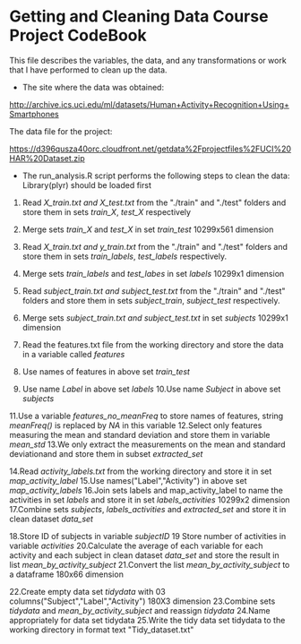 Getting and Cleaning Data Course Project CodeBook
=================================================
This file describes the variables, the data, and any transformations or work that I have performed to clean up the data.  

* The site where the data was obtained:  

http://archive.ics.uci.edu/ml/datasets/Human+Activity+Recognition+Using+Smartphones      

The data file for the project:  

https://d396qusza40orc.cloudfront.net/getdata%2Fprojectfiles%2FUCI%20HAR%20Dataset.zip  

* The run_analysis.R script performs the following steps to clean the data: Library(plyr) should be loaded first

1. Read *X_train.txt and X_test.txt* from the "./train" and "./test" folders and store them in sets *train_X*, *test_X* respectively
2. Merge sets *train_X* and *test_X* in set *train_test* 10299x561 dimension

3. Read *X_train.txt and y_train.txt* from the "./train" and "./test" folders and store them in sets *train_labels*, *test_labels* respectively.  
4. Merge sets *train_labels* and *test_labes* in set *labels* 10299x1 dimension

5. Read *subject_train.txt and subject_test.txt* from the "./train" and "./test" folders and store them in sets *subject_train*, *subject_test* respectively.  
6. Merge sets *subject_train.txt and subject_test.txt* in set *subjects* 10299x1 dimension

7. Read the features.txt file from the working directory and store the data in a variable called *features*
8. Use names of features in above set *train_test*
9. Use name *Label* in above set *labels*
10.Use name *Subject* in above set *subjects*

11.Use a variable *features_no_meanFreq* to store names of features, string *meanFreq()* is replaced by *NA* in this variable
12.Select only features measuring the mean and standard deviation and store them in variable *mean_std*
13.We only extract the measurements on the mean and standard deviationand and store them in subset *extracted_set*

14.Read *activity_labels.txt* from the working directory and store it in set *map_activity_label*
15.Use names("Label","Activity") in above set *map_activity_labels*
16.Join sets labels and map_activity_label to name the activities in set *labels* and store it in set *labels_activities* 10299x2 dimension
17.Combine sets *subjects*, *labels_activities* and *extracted_set* and store it in clean dataset *data_set*

18.Store ID of subjects in variable *subjectID*
19 Store number of activities in variable *activities*
20.Calculate the average of each variable for each activity and each subject in clean dataset *data_set* and store the result in list *mean_by_activity_subject*
21.Convert the list *mean_by_activity_subject* to a dataframe 180x66 dimension

22.Create empty data set *tidydata* with 03 columns("Subject","Label","Activity") 180X3 dimension
23.Combine sets *tidydata* and *mean_by_activity_subject* and reassign *tidydata*
24.Name appropriately for data set tidydata
25.Write the tidy data set tidydata to the working directory in format text "Tidy_dataset.txt"